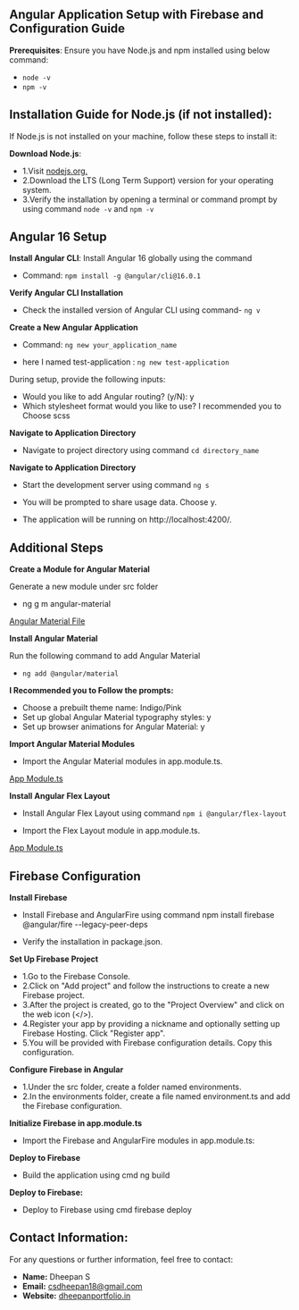 ## Angular Application Setup with Firebase and Configuration Guide

**Prerequisites**:
Ensure you have Node.js and npm installed using below command:
- `node -v`
- `npm -v`

## Installation Guide for Node.js (if not installed):

If Node.js is not installed on your machine, follow these steps to install it:

**Download Node.js**:

  - 1.Visit [nodejs.org.](https://nodejs.org/en/about/previous-releases)
  - 2.Download the LTS (Long Term Support) version for your operating system.
  - 3.Verify the installation by opening a terminal or command prompt by using command `node -v` and `npm -v`


## Angular 16 Setup

**Install Angular CLI**:
Install Angular 16 globally using the command

- Command: `npm install -g @angular/cli@16.0.1`


**Verify Angular CLI Installation**
- Check the installed version of Angular CLI using command- `ng v`

 **Create a New Angular Application**

- Command: `ng new your_application_name`

- here I named test-application : `ng new test-application`

During setup, provide the following inputs:
   
   - Would you like to add Angular routing? (y/N): y
   - Which stylesheet format would you like to use? I recommended you to Choose scss

 **Navigate to Application Directory**

- Navigate to project directory using command `cd directory_name`

**Navigate to Application Directory**

- Start the development server using command `ng s`

- You will be prompted to share usage data. Choose y.

- The application will be running on http://localhost:4200/.
  

## Additional Steps

**Create a Module for Angular Material**

Generate a new module under src folder 

- ng g m angular-material

 [Angular Material File](src/app/angular-material/angular-material.module.ts)

 **Install Angular Material**

Run the following command to add Angular Material

- `ng add @angular/material`

**I Recommended you to Follow the prompts:**

- Choose a prebuilt theme name: Indigo/Pink
- Set up global Angular Material typography styles: y
- Set up browser animations for Angular Material: y

**Import Angular Material Modules**

- Import the Angular Material modules in app.module.ts.

 [App Module.ts](src/app/app.module.ts)

**Install Angular Flex Layout**

- Install Angular Flex Layout using command `npm i @angular/flex-layout`

- Import the Flex Layout module in app.module.ts.

[App Module.ts](src/app/app.module.ts)


## Firebase Configuration

**Install Firebase**

- Install Firebase and AngularFire using command npm install firebase @angular/fire --legacy-peer-deps

- Verify the installation in package.json.

**Set Up Firebase Project**

- 1.Go to the Firebase Console.
- 2.Click on "Add project" and follow the instructions to create a new Firebase project.
- 3.After the project is created, go to the "Project Overview" and click on the web icon (</>).
- 4.Register your app by providing a nickname and optionally setting up Firebase Hosting. Click "Register app".
- 5.You will be provided with Firebase configuration details. Copy this configuration.

**Configure Firebase in Angular**

- 1.Under the src folder, create a folder named environments.
- 2.In the environments folder, create a file named environment.ts and add the Firebase configuration.

**Initialize Firebase in app.module.ts**

- Import the Firebase and AngularFire modules in app.module.ts:

**Deploy to Firebase**

- Build the application using cmd ng build

**Deploy to Firebase:**

- Deploy to Firebase using cmd firebase deploy

## Contact Information:
For any questions or further information, feel free to contact:

- **Name:** Dheepan S
- **Email:** csdheepan18@gmail.com
- **Website:** [dheepanportfolio.in](https://dheepanportfolio.in)
